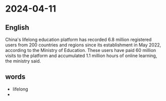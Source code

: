 # 2024-04-11

## English
China's lifelong education platform has
recorded 6.8 million registered users from
200 countries and regions since its
establishment in May 2022, according to 
the Ministry of Education. These users
have paid 60 million visits to the platform
and accumulated 1.1 million hours of
online learning, the ministry said.



## words
* lifelong
* 
